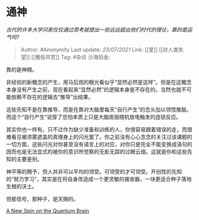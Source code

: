 # 通神
*古代的许多大学问家仅仅通过思考就提出一些远远超出他们时代的理论，靠的是运气吗?*

> Author: #Anonymity
> Last update: *23/07/2021*
> Link: [[爱]] [[对人类失望]] [[雅俗共赏]]
> Tag: #杂论
> 沙海拾金:

靠的是神赐。

非经验的新概念的产生，用马后炮的眼光看似乎“显然必然是这样”。但是在这概念本身没有产生之前，现在看起来“显然必然”的逻辑本身是不存在的。当然也就不可能依赖不存在的逻辑去“推导”出结果。

这些先知不是在靠推导，而是在靠对大脑里每天“自行产生”的念头加以领悟推敲。而这个“自行产生”说穿了恐怕本质上只是大脑皮层随机放电触发的连锁反应。

其实你也一样有。只不过作为缺少准备和训练的人，你很容易跟着错误的走，而很难看见被浓雾遮盖的真理身上的闪光罢了。你之前没有心心念念的关注过该课题的一切方面，这些闪光对你甚至没有语言上的对应，对你只是完全不能变换成语句的因而也是无法显式的被你的意识所觉察的无影无踪的过眼云烟。这就是你和这些先知的主要差别。

神平等的赐予，但人并非可以平均的领受。可领受的才可领受。开创性的先知的“努力学习”，其实是在将自身改造成一个更灵敏的接收器，一块更适合种子落地生根的沃土。

但那信号、那种子，是天赐的。

[A New Spin on the Quantum Brain](https://link.zhihu.com/?target=https%3A//www.quantamagazine.org/a-new-spin-on-the-quantum-brain-20161102/)
